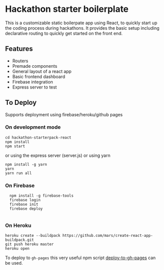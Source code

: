 



# Hackathon starter boilerplate

This is a customizable static boilerpate app using React, to quickly start up the coding process during hackathons. It provides the basic setup including declarative routing to quickly get started on the front end.


## Features

* Routers
* Premade components
* General layout of a react app
* Basic frontend dashboard
* Firebase integration
* Express server to test


## To Deploy

Supports deployment using firebase/heroku/github pages

### On development mode

``` 
cd hackathon-starterpack-react
npm install
npm start
``` 

or using the express server (server.js)
or using yarn
``` 
npm install -g yarn
yarn
yarn run all
``` 


### On Firebase

``` 
  npm install -g firebase-tools
  firebase login
  firebase init
  firebase deploy
  
```

### On Heroku

```
heroku create --buildpack https://github.com/mars/create-react-app-buildpack.git
git push heroku master
heroku open
```

To deploy to `gh-pages` this very useful npm script [deploy-to-gh-pages](https://www.npmjs.com/package/deploy-to-gh-pages) can be used. 

